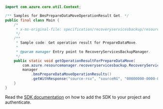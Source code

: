 ```java
import com.azure.core.util.Context;

/** Samples for BmsPrepareDataMoveOperationResult Get. */
public final class Main {
    /*
     * x-ms-original-file: specification/recoveryservicesbackup/resource-manager/Microsoft.RecoveryServices/stable/2021-12-01/examples/BackupDataMove/PrepareDataMoveOperationResult_Get.json
     */
    /**
     * Sample code: Get operation result for PrepareDataMove.
     *
     * @param manager Entry point to RecoveryServicesBackupManager.
     */
    public static void getOperationResultForPrepareDataMove(
        com.azure.resourcemanager.recoveryservicesbackup.RecoveryServicesBackupManager manager) {
        manager
            .bmsPrepareDataMoveOperationResults()
            .getWithResponse("source-rsv", "sourceRG", "00000000-0000-0000-0000-000000000000", Context.NONE);
    }
}
```

Read the [SDK documentation](https://github.com/Azure/azure-sdk-for-java/blob/azure-resourcemanager-recoveryservicesbackup_1.0.0-beta.4/sdk/recoveryservicesbackup/azure-resourcemanager-recoveryservicesbackup/README.md) on how to add the SDK to your project and authenticate.
